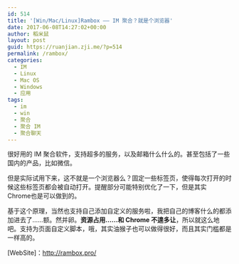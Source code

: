 ```yaml
---
id: 514
title: '[Win/Mac/Linux]Rambox —— IM 聚合？就是个浏览器'
date: 2017-06-08T14:27:02+00:00
author: 稻米鼠
layout: post
guid: https://ruanjian.zji.me/?p=514
permalink: /rambox/
categories:
  - IM
  - Linux
  - Mac OS
  - Windows
  - 应用
tags:
  - im
  - win
  - 聚合
  - 聚合 IM
  - 聚合聊天
---
```

很好用的 IM 聚合软件，支持超多的服务，以及邮箱什么什么的。甚至包括了一些国内的产品，比如微信。

但是实际试用下来，这不就是一个浏览器么？固定一些标签页，使得每次打开的时候这些标签页都会被自动打开。提醒部分可能特别优化了一下，但是其实 Chrome也是可以做到的。

基于这个原理，当然也支持自己添加自定义的服务啦，我把自己的博客什么的都添加进去了……额。然并卵。**资源占用……和 Chrome 不遑多让**，所以就这么地吧。支持为页面自定义脚本，哦，其实油猴子也可以做得很好，而且其实门槛都是一样高的。

[WebSite]：<http://rambox.pro/>